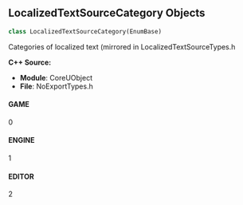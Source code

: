 ## LocalizedTextSourceCategory Objects

```python
class LocalizedTextSourceCategory(EnumBase)
```

Categories of localized text (mirrored in LocalizedTextSourceTypes.h

**C++ Source:**

- **Module**: CoreUObject
- **File**: NoExportTypes.h

<a id="unreal.LocalizedTextSourceCategory.GAME"></a>

#### GAME

0

<a id="unreal.LocalizedTextSourceCategory.ENGINE"></a>

#### ENGINE

1

<a id="unreal.LocalizedTextSourceCategory.EDITOR"></a>

#### EDITOR

2

<a id="unreal.TextGender"></a>